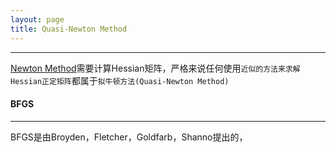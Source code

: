 ```yaml
---
layout: page
title: Quasi-Newton Method
---
```

---    
[Newton Method](./newton_method.html)需要计算Hessian矩阵，严格来说任何使用`近似的方法来求解Hessian正定矩阵`都属于`拟牛顿方法(Quasi-Newton Method)`

#### __BFGS__    
---
BFGS是由Broyden，Fletcher，Goldfarb，Shanno提出的，


